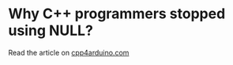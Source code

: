 # Why C++ programmers stopped using NULL?

Read the article on [cpp4arduino.com](https://cpp4arduino.com/2018/10/26/why-cpp-programmers-stopped-using-null.html)